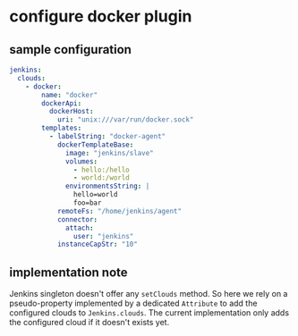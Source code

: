 # configure docker plugin

## sample configuration

```yaml
jenkins:
  clouds:
    - docker:
        name: "docker"
        dockerApi:
          dockerHost:
            uri: "unix:///var/run/docker.sock"
        templates:
          - labelString: "docker-agent"
            dockerTemplateBase:
              image: "jenkins/slave"
              volumes:
                - hello:/hello
                - world:/world
              environmentsString: |
                hello=world
                foo=bar
            remoteFs: "/home/jenkins/agent"
            connector:
              attach:
                user: "jenkins"
            instanceCapStr: "10"
```

## implementation note

Jenkins singleton doesn't offer any `setClouds` method. So here we rely on a pseudo-property implemented by a dedicated
`Attribute` to add the configured clouds to `Jenkins.clouds`. The current implementation only adds the configured cloud
if it doesn't exists yet.
